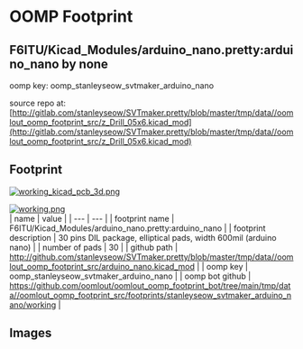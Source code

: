 # OOMP Footprint  
## F6ITU/Kicad_Modules/arduino_nano.pretty:arduino_nano  by none  
  
oomp key: oomp_stanleyseow_svtmaker_arduino_nano  
  
source repo at: [http://gitlab.com/stanleyseow/SVTmaker.pretty/blob/master/tmp/data//oomlout_oomp_footprint_src/z_Drill_05x6.kicad_mod](http://gitlab.com/stanleyseow/SVTmaker.pretty/blob/master/tmp/data//oomlout_oomp_footprint_src/z_Drill_05x6.kicad_mod)  
## Footprint  
  
[![working_kicad_pcb_3d.png](working_kicad_pcb_3d_600.png)](working_kicad_pcb_3d.png)  
  
[![working.png](working_600.png)](working.png)  
| name | value | 
| --- | --- | 
| footprint name | F6ITU/Kicad_Modules/arduino_nano.pretty:arduino_nano | 
| footprint description | 30 pins DIL package, elliptical pads, width 600mil (arduino nano) | 
| number of pads | 30 | 
| github path | http://github.com/stanleyseow/SVTmaker.pretty/blob/master/tmp/data//oomlout_oomp_footprint_src/arduino_nano.kicad_mod | 
| oomp key | oomp_stanleyseow_svtmaker_arduino_nano | 
| oomp bot github | https://github.com/oomlout/oomlout_oomp_footprint_bot/tree/main/tmp/data//oomlout_oomp_footprint_src/footprints/stanleyseow_svtmaker_arduino_nano/working | 
## Images  
